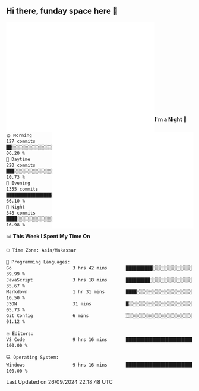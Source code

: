 ## Hi there, funday space here 🚀

<img align="left" width="400" alt="🌞" src="https://raw.githubusercontent.com/fhasnur/fhasnur/master/general.svg?token=ATQS65TR7ETTG5RLJUDIDBLBN34HE">
<img align="right" width="380" alt="🌞" src="https://raw.githubusercontent.com/fhasnur/fhasnur/master/statistics.svg?token=ATQS65TR7ETTG5RLJUDIDBLBN34HE">

<br><br><br><br><br><br><br><br><br><br><br><br><br><br>

<!--START_SECTION:waka-->
**I'm a Night 🦉** 

```text
🌞 Morning                127 commits         ██░░░░░░░░░░░░░░░░░░░░░░░   06.20 % 
🌆 Daytime                220 commits         ███░░░░░░░░░░░░░░░░░░░░░░   10.73 % 
🌃 Evening                1355 commits        █████████████████░░░░░░░░   66.10 % 
🌙 Night                  348 commits         ████░░░░░░░░░░░░░░░░░░░░░   16.98 % 
```


📊 **This Week I Spent My Time On** 

```text
🕑︎ Time Zone: Asia/Makassar

💬 Programming Languages: 
Go                       3 hrs 42 mins       ██████████░░░░░░░░░░░░░░░   39.99 % 
JavaScript               3 hrs 18 mins       █████████░░░░░░░░░░░░░░░░   35.67 % 
Markdown                 1 hr 31 mins        ████░░░░░░░░░░░░░░░░░░░░░   16.50 % 
JSON                     31 mins             █░░░░░░░░░░░░░░░░░░░░░░░░   05.73 % 
Git Config               6 mins              ░░░░░░░░░░░░░░░░░░░░░░░░░   01.12 % 

🔥 Editors: 
VS Code                  9 hrs 16 mins       █████████████████████████   100.00 % 

💻 Operating System: 
Windows                  9 hrs 16 mins       █████████████████████████   100.00 % 
```


 Last Updated on 26/09/2024 22:18:48 UTC
<!--END_SECTION:waka-->
